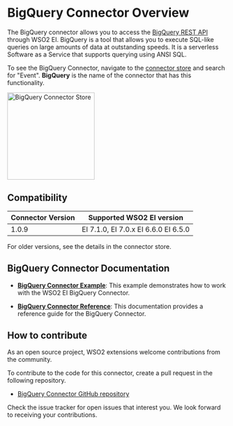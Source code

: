 # BigQuery Connector Overview

The BigQuery connector allows you to access the [BigQuery REST API](https://cloud.google.com/bigquery/docs/reference/rest) through WSO2 EI. BigQuery is a tool that allows you to execute SQL-like queries on large amounts of data at outstanding speeds. It is a serverless Software as a Service that supports querying using ANSI SQL.

To see the BigQuery Connector, navigate to the [connector store](https://store.wso2.com/store/assets/esbconnector/list) and search for "Event". **BigQuery** is the name of the connector that has this functionality.

<img src="{{base_path}}/assets/img/integrate/connectors/bigquery-store.png" title="BigQuery Connector Store" width="200" alt="BigQuery Connector Store"/>

## Compatibility

| Connector Version | Supported WSO2 EI version |
| ------------- |-------------|
| 1.0.9    | EI 7.1.0, EI 7.0.x EI 6.6.0 EI 6.5.0 |

For older versions, see the details in the connector store.

## BigQuery Connector Documentation

* **[BigQuery Connector Example]({{base_path}}/reference/connectors/bigquery-connector/bigquery-connector-example/)**: This example demonstrates how to work with the WSO2 EI BigQuery Connector. 

* **[BigQuery Connector Reference]({{base_path}}/reference/connectors/bigquery-connector/bigquery-connector-reference/)**: This documentation provides a reference guide for the BigQuery Connector.

## How to contribute

As an open source project, WSO2 extensions welcome contributions from the community. 

To contribute to the code for this connector, create a pull request in the following repository. 

* [BigQuery Connector GitHub repository](https://github.com/wso2-extensions/esb-connector-bigquery)

Check the issue tracker for open issues that interest you. We look forward to receiving your contributions.
